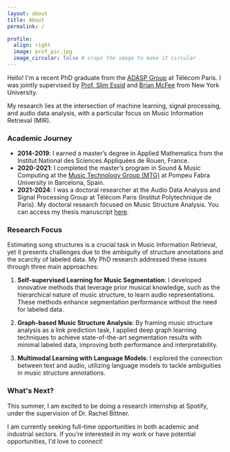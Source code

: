 ```yaml
---
layout: about
title: About
permalink: /

profile:
  align: right
  image: prof_pic.jpg
  image_circular: false # crops the image to make it circular
---
```


Hello! I'm a recent PhD graduate from the [ADASP Group](https://adasp.telecom-paris.fr/) at Télécom Paris. I was jointly supervised by [Prof. Slim Essid](https://slimessid.github.io/research/) and [Brian McFee](https://brianmcfee.net/) from New York University.

My research lies at the intersection of machine learning, signal processing, and audio data analysis, with a particular focus on Music Information Retrieval (MIR).

### Academic Journey

- **2014-2019**: I earned a master’s degree in Applied Mathematics from the Institut National des Sciences Appliquées de Rouen, France.
- **2020-2021**: I completed the master’s program in Sound & Music Computing at the [Music Technology Group (MTG)](https://www.upf.edu/web/mtg/) at Pompeu Fabra University in Barcelona, Spain.
- **2021-2024**: I was a doctoral researcher at the Audio Data Analysis and Signal Processing Group at Télécom Paris (Institut Polytechnique de Paris). My doctoral research focused on Music Structure Analysis. You can access my thesis manuscript [here](https://theses.hal.science/tel-04980794/).

### Research Focus

Estimating song structures is a crucial task in Music Information Retrieval, yet it presents challenges due to the ambiguity of structure annotations and the scarcity of labeled data. My PhD research addressed these issues through three main approaches:

1. **Self-supervised Learning for Music Segmentation**: I developed innovative methods that leverage prior musical knowledge, such as the hierarchical nature of music structure, to learn audio representations. These methods enhance segmentation performance without the need for labeled data.

2. **Graph-based Music Structure Analysis**: By framing music structure analysis as a link prediction task, I applied deep graph learning techniques to achieve state-of-the-art segmentation results with minimal labeled data, improving both performance and interpretability.

3. **Multimodal Learning with Language Models**: I explored the connection between text and audio, utilizing language models to tackle ambiguities in music structure annotations.

### What's Next?

This summer, I am excited to be doing a research internship at Spotify, under the supervision of Dr. Rachel Bittner.

I am currently seeking full-time opportunities in both academic and industrial sectors. If you're interested in my work or have potential opportunities, I'd love to connect!